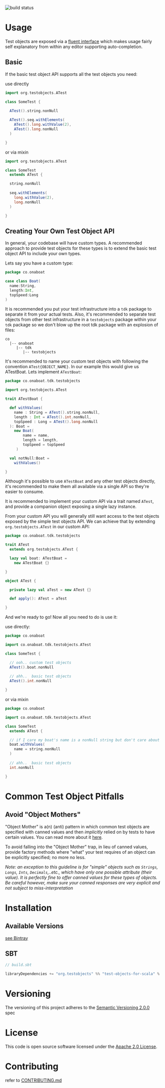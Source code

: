 ![build status](https://travis-ci.org/test-objects/test-objects-for-scala.svg?branch=master)

# Usage
Test objects are exposed via a [fluent interface](https://en.wikipedia.org/wiki/Fluent_interface) which makes usage fairly self explanatory from within any editor supporting auto-completion. 

## Basic
If the basic test object API supports all the test objects you need:

use directly
```SCALA
import org.testobjects.ATest

class SomeTest {

  ATest().string.nonNull
    
  ATest().seq.withElements(
    ATest().long.withValue(2),
    ATest().long.nonNull
  )

}
```

or via mixin
```SCALA
import org.testobjects.ATest

class SomeTest 
  extends ATest {

  string.nonNull
    
  seq.withElements(
    long.withValue(2),
    long.nonNull
  )

}
```

## Creating Your Own Test Object API
In general, your codebase will have custom types. A recommended approach to provide test objects for these types is
to extend the basic test object API to include your own types.

Lets say you have a custom type:

```SCALA
package co.onaboat

case class Boat(
  name:String,
  length:Int,
  topSpeed:Long
)
```

It is recommended you put your test infrastructure into a `tdk` package to separate it from your actual tests. 
Also, it's recommended to separate test objects from other test infrastructure in a `testobjects` package within your
`tdk` package so we don't blow up the root tdk package with an explosion of files:
```text
co
  |-- onaboat
     |-- tdk
        |-- testobjects        
```

It's recommended to name your custom test objects with following the convention `ATest{OBJECT_NAME}`. 
In our example this would give us ATestBoat. Lets implement `ATestBoat`:
     
```SCALA
package co.onaboat.tdk.testobjects

import org.testobjects.ATest

trait ATestBoat {

  def withValues(
    name : String = ATest().string.nonNull,
    length : Int = ATest().int.nonNull,
    topSpeed : Long = ATest().long.nonNull
  ): Boat =
    new Boat(
        name = name,
        length = length,
        topSpeed = topSpeed
     )  

  val notNull:Boat =
    withValues()

}

```

Although it's possible to use `ATestBoat` and any other test objects directly, it's recommended to make them all
available via a single API so they're easier to consume. 

It is recommended to implement your custom API via a trait named `ATest`, and provide a companion object exposing a
single lazy instance.

From your custom API you will generally still want access to the test objects exposed by the simple test objects API. 
We can achieve that by extending `org.testobjects.ATest` in our custom API:

```SCALA
package co.onaboat.tdk.testobjects

trait ATest
  extends org.testobjects.ATest {

  lazy val boat: ATestBoat =
    new ATestBoat {}

}

object ATest {

  private lazy val aTest = new ATest {}

  def apply(): ATest = aTest

}

```

And we're ready to go!
Now all you need to do is use it:

use directly:
```SCALA
package co.onaboat

import co.onaboat.tdk.testobjects.ATest

class SomeTest {

  // ooh.. custom test objects
  ATest().boat.nonNull
  
  // ahh..  basic test objects
  ATest().int.nonNull

}
```

or via mixin
```SCALA
package co.onaboat

import co.onaboat.tdk.testobjects.ATest

class SomeTest
  extends ATest {

  // if I care my boat's name is a nonNull string but don't care about it's length or topSpeed
  boat.withValues(
    name = string.nonNull
  )
  
  // ahh..  basic test objects
  int.nonNull

}
```

# Common Test Object Pitfalls

## Avoid "Object Mothers"
"Object Mother" is a(n) (anti) pattern in which common test objects are specified with canned values and then *implicitly* relied on by tests to have certain values. You can read more about it [here](http://davedevelopment.co.uk/2015/01/21/object-mothers.html).

To avoid falling into the "Object Mother" trap, in lieu of canned values, provide factory methods where "what" your test requires of an object can be explicitly specified; no more no less. 

*Note: an exception to this guideline is for "simple" objects such as `Strings`, `Longs`, `Ints`, `Decimals`,..etc., which have only one possible attribute (their value). It is perfectly fine to offer canned values for these types of objects. Be careful however, make sure your canned responses are very explicit and not subject to miss-interpretation*

# Installation

## Available Versions
[see Bintray](https://bintray.com/test-objects/maven/test-objects-for-scala)

## SBT

```SCALA
// build.sbt

libraryDependencies += "org.testobjects" %% "test-objects-for-scala" % testObjectsForScalaVersion

```

# Versioning

The versioning of this project adheres to the [Semantic Versioning 2.0.0](http://semver.org/spec/v2.0.0.html) spec

# License

This code is open source software licensed under the [Apache 2.0 License](http://www.apache.org/licenses/LICENSE-2.0).

# Contributing

refer to [CONTRIBUTING.md](CONTRIBUTING.md)
